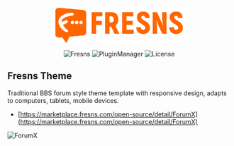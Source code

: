 <p align="center"><a href="https://fresns.org" target="_blank"><img src="https://raw.githubusercontent.com/fresns/docs/main/images/Fresns-Logo(orange).png" width="300"></a></p>

<p align="center">
<img src="https://img.shields.io/badge/Fresns-%5E2.0-orange" alt="Fresns">
<img src="https://img.shields.io/badge/FresnsEngine-%5E2.0-blueviolet" alt="PluginManager">
<img src="https://img.shields.io/badge/License-Apache--2.0-green" alt="License">
</p>

## Fresns Theme

Traditional BBS forum style theme template with responsive design, adapts to computers, tablets, mobile devices.

- [https://marketplace.fresns.com/open-source/detail/ForumX](https://marketplace.fresns.com/open-source/detail/ForumX)

![ForumX](https://files.fresns.org/marketplace/fresns/ForumX.png)
